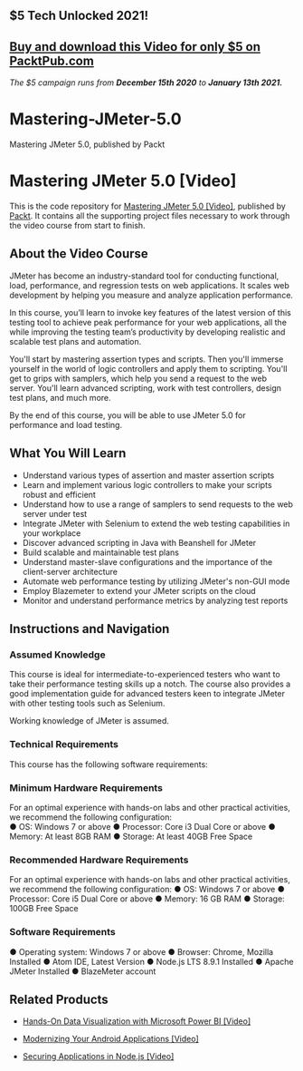 ## $5 Tech Unlocked 2021!
[Buy and download this Video for only $5 on PacktPub.com](https://www.packtpub.com/product/mastering-jmeter-5-0-video/9781838640880)
-----
*The $5 campaign         runs from __December 15th 2020__ to __January 13th 2021.__*

# Mastering-JMeter-5.0
Mastering JMeter 5.0, published by Packt
# Mastering JMeter 5.0 [Video]
This is the code repository for [Mastering JMeter 5.0 [Video]](https://www.packtpub.com/programming/mastering-jmeter-5-0-video), published by [Packt](https://www.packtpub.com/?utm_source=github). It contains all the supporting project files necessary to work through the video course from start to finish.
## About the Video Course
JMeter has become an industry-standard tool for conducting functional, load, performance, and regression tests on web applications. It scales web development by helping you measure and analyze application performance.

In this course, you’ll learn to invoke key features of the latest version of this testing tool to achieve peak performance for your web applications, all the while improving the testing team’s productivity by developing realistic and scalable test plans and automation.

You'll start by mastering assertion types and scripts. Then you'll immerse yourself in the world of logic controllers and apply them to scripting. You'll get to grips with samplers, which help you send a request to the web server. You'll learn advanced scripting, work with test controllers, design test plans, and much more.

By the end of this course, you will be able to use JMeter 5.0 for performance and load testing.

<H2>What You Will Learn</H2>
<DIV class=book-info-will-learn-text>
<UL>
<LI> Understand various types of assertion and master assertion scripts
<LI> Learn and implement various logic controllers to make your scripts robust and efficient
<LI> Understand how to use a range of samplers to send requests to the web server under test
<LI> Integrate JMeter with Selenium to extend the web testing capabilities in your workplace
<LI> Discover advanced scripting in Java with Beanshell for JMeter
<LI> Build scalable and maintainable test plans
<LI> Understand master-slave configurations and the importance of the client-server architecture
<LI> Automate web performance testing by utilizing JMeter's non-GUI mode
<LI> Employ Blazemeter to extend your JMeter scripts on the cloud
<LI> Monitor and understand performance metrics by analyzing test reports
</LI></UL></DIV>

## Instructions and Navigation
### Assumed Knowledge
This course is ideal for intermediate-to-experienced testers who want to take their performance testing skills up a notch. The course also provides a good implementation guide for advanced testers keen to integrate JMeter with other testing tools such as Selenium.

Working knowledge of JMeter is assumed.
### Technical Requirements
This course has the following software requirements:<br/>
### Minimum Hardware Requirements </br>
For an optimal experience with hands-on labs and other practical activities, we recommend the following configuration:</br>
●	OS: Windows 7 or above 
● Processor: Core i3 Dual Core or above
● Memory: At least 8GB RAM
● Storage: At least 40GB Free Space

### Recommended Hardware Requirements </br>
For an optimal experience with hands-on labs and other practical activities, we recommend the following configuration:
● OS: Windows 7 or above
● Processor: Core i5 Dual Core or above
● Memory: 16 GB RAM
● Storage: 100GB Free Space


### Software Requirements </br>
● Operating system: Windows 7 or above
● Browser: Chrome, Mozilla Installed
● Atom IDE, Latest Version
● Node.js LTS 8.9.1 Installed
● Apache JMeter Installed
● BlazeMeter account

## Related Products
* [Hands-On Data Visualization with Microsoft Power BI [Video]](https://www.packtpub.com/big-data-and-business-intelligence/hands-data-visualization-microsoft-power-bi-video?utm_source=github&utm_medium=repository&utm_campaign=9781789805185)

* [Modernizing Your Android Applications [Video]](https://www.packtpub.com/application-development/modernizing-your-android-applications-video?utm_source=github&utm_medium=repository&utm_campaign=9781789950502)

* [Securing Applications in Node.js [Video]](https://www.packtpub.com/web-development/securing-applications-nodejs-video?utm_source=github&utm_medium=repository&utm_campaign=9781789136791)
